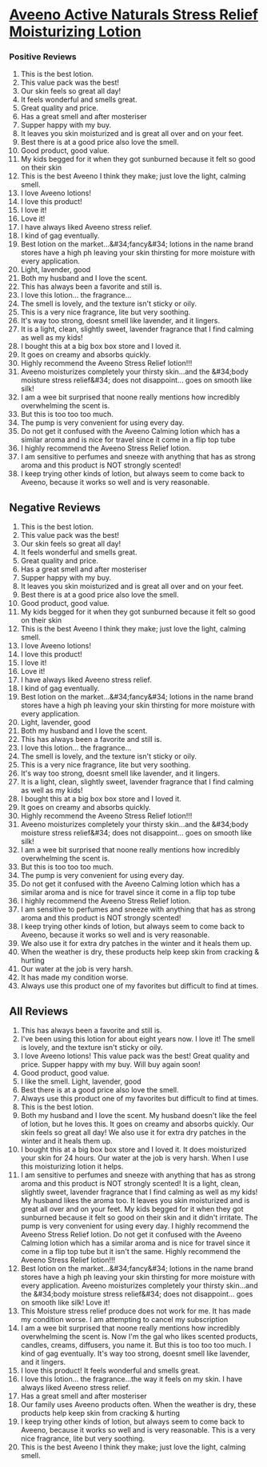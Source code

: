 # [Aveeno Active Naturals Stress Relief Moisturizing Lotion](https://products.checkmycream.com/products/Aveeno-Active-Naturals-Stress-Relief-Moisturizing-Lotion.html)

### Positive Reviews

<ol>
      <li>This is the best lotion.</li>
      <li>This value pack was the best!</li>
      <li>Our skin feels so great all day!</li>
      <li>It feels wonderful and smells great.</li>
      <li>Great quality and price.</li>
      <li>Has a great smell and after mosteriser</li>
      <li>Supper happy with my buy.</li>
      <li>It leaves you skin moisturized and is great all over and on your feet.</li>
      <li>Best there is at a good price also love the smell.</li>
      <li>Good product, good value.</li>
      <li>My kids begged for it when they got sunburned because it felt so good on their skin</li>
      <li>This is the best Aveeno I think they make; just love the light, calming smell.</li>
      <li>I love Aveeno lotions!</li>
      <li>I love this product!</li>
      <li>I love it!</li>
      <li>Love it!</li>
      <li>I have always liked Aveeno stress relief.</li>
      <li>I kind of gag eventually.</li>
      <li>Best lotion on the market...&amp;#34;fancy&amp;#34; lotions in the name brand stores have a high ph leaving your skin thirsting for more moisture with every application.  </li>
      <li>Light, lavender, good</li>
      <li>Both my husband and I love the scent.</li>
      <li>This has always been a favorite and still is.</li>
      <li>I love this lotion... the fragrance...</li>
      <li>The smell is lovely, and the texture isn&#x27;t sticky or oily.</li>
      <li>This is a very nice fragrance, lite but very soothing.</li>
      <li>It&#x27;s way too strong, doesnt smell like lavender, and it lingers.</li>
      <li>It is a light, clean, slightly sweet, lavender fragrance that I find calming as well as my kids!</li>
      <li>I bought this at a big box box store and I loved it.  </li>
      <li>It goes on creamy and absorbs quickly.</li>
      <li>Highly recommend the Aveeno Stress Relief lotion!!!</li>
      <li>Aveeno moisturizes completely your thirsty skin...and the &amp;#34;body moisture stress relief&amp;#34; does not disappoint... goes on smooth like silk!  </li>
      <li>I am a wee bit surprised that noone really mentions how incredibly overwhelming the scent is.</li>
      <li>But this is too too too much.</li>
      <li>The pump is very convenient for using every day.</li>
      <li>Do not get it confused with the Aveeno Calming lotion which has a similar aroma and is nice for travel since it come in a flip top tube</li>
      <li>I highly recommend the Aveeno Stress Relief lotion.</li>
      <li>I am sensitive to perfumes and sneeze with anything that has as strong aroma and this product is NOT strongly scented!</li>
      <li>I keep trying other kinds of lotion, but always seem to come back to Aveeno, because it works so well and is very reasonable.</li>
</ol>


<h2>Negative Reviews</h2>
<ol>
<li> This is the best lotion.</li>
<li> This value pack was the best!</li>
<li> Our skin feels so great all day!</li>
<li> It feels wonderful and smells great.</li>
<li> Great quality and price.</li>
<li> Has a great smell and after mosteriser</li>
<li> Supper happy with my buy.</li>
<li> It leaves you skin moisturized and is great all over and on your feet.</li>
<li> Best there is at a good price also love the smell.</li>
<li> Good product, good value.</li>
<li> My kids begged for it when they got sunburned because it felt so good on their skin</li>
<li> This is the best Aveeno I think they make; just love the light, calming smell.</li>
<li> I love Aveeno lotions!</li>
<li> I love this product!</li>
<li> I love it!</li>
<li> Love it!</li>
<li> I have always liked Aveeno stress relief.</li>
<li> I kind of gag eventually.</li>
<li> Best lotion on the market...&amp;#34;fancy&amp;#34; lotions in the name brand stores have a high ph leaving your skin thirsting for more moisture with every application.  </li>
<li> Light, lavender, good</li>
<li> Both my husband and I love the scent.</li>
<li> This has always been a favorite and still is.</li>
<li> I love this lotion... the fragrance...</li>
<li> The smell is lovely, and the texture isn&#x27;t sticky or oily.</li>
<li> This is a very nice fragrance, lite but very soothing.</li>
<li> It&#x27;s way too strong, doesnt smell like lavender, and it lingers.</li>
<li> It is a light, clean, slightly sweet, lavender fragrance that I find calming as well as my kids!</li>
<li> I bought this at a big box box store and I loved it.  </li>
<li> It goes on creamy and absorbs quickly.</li>
<li> Highly recommend the Aveeno Stress Relief lotion!!!</li>
<li> Aveeno moisturizes completely your thirsty skin...and the &amp;#34;body moisture stress relief&amp;#34; does not disappoint... goes on smooth like silk!  </li>
<li> I am a wee bit surprised that noone really mentions how incredibly overwhelming the scent is.</li>
<li> But this is too too too much.</li>
<li> The pump is very convenient for using every day.</li>
<li> Do not get it confused with the Aveeno Calming lotion which has a similar aroma and is nice for travel since it come in a flip top tube</li>
<li> I highly recommend the Aveeno Stress Relief lotion.</li>
<li> I am sensitive to perfumes and sneeze with anything that has as strong aroma and this product is NOT strongly scented!</li>
<li> I keep trying other kinds of lotion, but always seem to come back to Aveeno, because it works so well and is very reasonable.</li>
<li> We also use it for extra dry patches in the winter and it heals them up.</li>
<li> When the weather is dry, these products help keep skin from cracking &amp; hurting</li>
<li> Our water at the job is very harsh.  </li>
<li> It has made my condition worse.</li>
<li> Always use this product one of my favorites but difficult to find at times.</li>
</ol>

<h2>All Reviews</h2>

<ol>
    <li> This has always been a favorite and still is.</li>
    <li> I&#x27;ve been using this lotion for about eight years now. I love it! The smell is lovely, and the texture isn&#x27;t sticky or oily.</li>
    <li> I love Aveeno lotions! This value pack was the best! Great quality and price. Supper happy with my buy. Will buy again soon!</li>
    <li> Good product, good value.</li>
    <li> I like the smell. Light, lavender, good</li>
    <li> Best there is at a good price also love the smell.</li>
    <li> Always use this product one of my favorites but difficult to find at times.</li>
    <li> This is the best lotion.</li>
    <li> Both my husband and I love the scent. My husband doesn&#x27;t like the feel of lotion, but he loves this. It goes on creamy and absorbs quickly. Our skin feels so great all day! We also use it for extra dry patches in the winter and it heals them up.</li>
    <li> I bought this at a big box box store and I loved it.  It does moisturized your skin for 24 hours.  Our water at the job is very harsh.  When I use this moisturizing lotion it helps.</li>
    <li> I am sensitive to perfumes and sneeze with anything that has as strong aroma and this product is NOT strongly scented! It is a light, clean, slightly sweet, lavender fragrance that I find calming as well as my kids! My husband likes the aroma too. It leaves you skin moisturized and is great all over and on your feet. My kids begged for it when they got sunburned because it felt so good on their skin and it didn&#x27;t irritate.  The pump is very convenient for using every day. I highly recommend the Aveeno Stress Relief lotion. Do not get it confused with the Aveeno Calming lotion which has a similar aroma and is nice for travel since it come in a flip top tube but it isn&#x27;t the same. Highly recommend the Aveeno Stress Relief lotion!!!</li>
    <li> Best lotion on the market...&amp;#34;fancy&amp;#34; lotions in the name brand stores have a high ph leaving your skin thirsting for more moisture with every application.  Aveeno moisturizes completely your thirsty skin...and the &amp;#34;body moisture stress relief&amp;#34; does not disappoint... goes on smooth like silk!  Love it!</li>
    <li> This Moisture stress relief produce does not work for me. It has made my condition worse. I am attempting to cancel my subscription</li>
    <li> I am a wee bit surprised that noone really mentions how incredibly overwhelming the scent is. Now I&#x27;m the gal who likes scented products, candles, creams, diffusers, you name it. But this is too too too much. I kind of gag eventually. It&#x27;s way too strong, doesnt smell like lavender, and it lingers.</li>
    <li> I love this product! It feels wonderful and smells great.</li>
    <li> I love this lotion... the fragrance...the way it feels on my skin. I have always liked Aveeno stress relief.</li>
    <li> Has a great smell and after mosteriser</li>
    <li> Our family uses Aveeno products often.  When the weather is dry, these products help keep skin from cracking &amp; hurting</li>
    <li> I keep trying other kinds of lotion, but always seem to come back to Aveeno, because it works so well and is very reasonable. This is a very nice fragrance, lite but very soothing.</li>
    <li> This is the best Aveeno I think they make; just love the light, calming smell.</li>
</ol>





